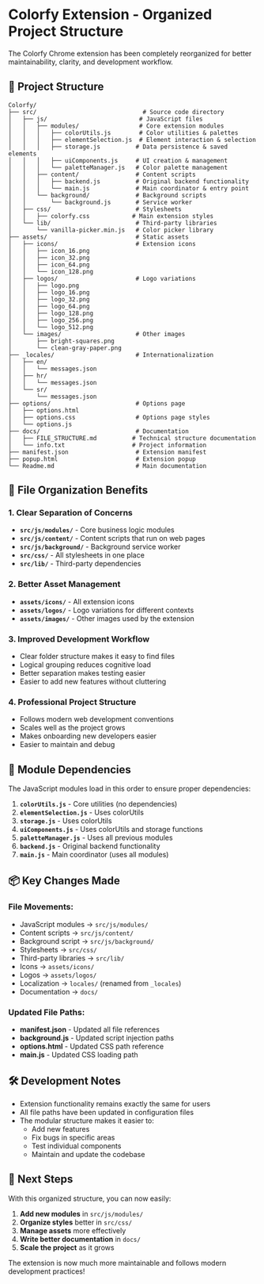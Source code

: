 # Colorfy Extension - Organized Project Structure

The Colorfy Chrome extension has been completely reorganized for better maintainability, clarity, and development workflow.

## 📁 Project Structure

```
Colorfy/
├── src/                              # Source code directory
│   ├── js/                          # JavaScript files
│   │   ├── modules/                 # Core extension modules
│   │   │   ├── colorUtils.js        # Color utilities & palettes
│   │   │   ├── elementSelection.js  # Element interaction & selection
│   │   │   ├── storage.js          # Data persistence & saved elements
│   │   │   ├── uiComponents.js     # UI creation & management
│   │   │   └── paletteManager.js   # Color palette management
│   │   ├── content/                # Content scripts
│   │   │   ├── backend.js          # Original backend functionality
│   │   │   └── main.js             # Main coordinator & entry point
│   │   └── background/             # Background scripts
│   │       └── background.js       # Service worker
│   ├── css/                        # Stylesheets
│   │   ├── colorfy.css            # Main extension styles
│   └── lib/                        # Third-party libraries
│       └── vanilla-picker.min.js   # Color picker library
├── assets/                         # Static assets
│   ├── icons/                      # Extension icons
│   │   ├── icon_16.png
│   │   ├── icon_32.png
│   │   ├── icon_64.png
│   │   └── icon_128.png
│   ├── logos/                      # Logo variations
│   │   ├── logo.png
│   │   ├── logo_16.png
│   │   ├── logo_32.png
│   │   ├── logo_64.png
│   │   ├── logo_128.png
│   │   ├── logo_256.png
│   │   └── logo_512.png
│   └── images/                     # Other images
│       ├── bright-squares.png
│       └── clean-gray-paper.png
├── _locales/                       # Internationalization
│   ├── en/
│   │   └── messages.json
│   ├── hr/
│   │   └── messages.json
│   └── sr/
│       └── messages.json
├── options/                        # Options page
│   ├── options.html
│   ├── options.css                 # Options page styles
│   └── options.js
├── docs/                           # Documentation
│   ├── FILE_STRUCTURE.md          # Technical structure documentation
│   └── info.txt                   # Project information
├── manifest.json                   # Extension manifest
├── popup.html                      # Extension popup
└── Readme.md                       # Main documentation
```

## 🔧 File Organization Benefits

### **1. Clear Separation of Concerns**
- **`src/js/modules/`** - Core business logic modules
- **`src/js/content/`** - Content scripts that run on web pages  
- **`src/js/background/`** - Background service worker
- **`src/css/`** - All stylesheets in one place
- **`src/lib/`** - Third-party dependencies

### **2. Better Asset Management**
- **`assets/icons/`** - All extension icons
- **`assets/logos/`** - Logo variations for different contexts
- **`assets/images/`** - Other images used by the extension

### **3. Improved Development Workflow**
- Clear folder structure makes it easy to find files
- Logical grouping reduces cognitive load
- Better separation makes testing easier
- Easier to add new features without cluttering

### **4. Professional Project Structure**
- Follows modern web development conventions
- Scales well as the project grows
- Makes onboarding new developers easier
- Easier to maintain and debug

## 🚀 Module Dependencies

The JavaScript modules load in this order to ensure proper dependencies:

1. **`colorUtils.js`** - Core utilities (no dependencies)
2. **`elementSelection.js`** - Uses colorUtils
3. **`storage.js`** - Uses colorUtils
4. **`uiComponents.js`** - Uses colorUtils and storage functions
5. **`paletteManager.js`** - Uses all previous modules
6. **`backend.js`** - Original backend functionality
7. **`main.js`** - Main coordinator (uses all modules)

## 📦 Key Changes Made

### **File Movements:**
- JavaScript modules → `src/js/modules/`
- Content scripts → `src/js/content/`
- Background script → `src/js/background/`
- Stylesheets → `src/css/`
- Third-party libraries → `src/lib/`
- Icons → `assets/icons/`
- Logos → `assets/logos/`
- Localization → `locales/` (renamed from `_locales`)
- Documentation → `docs/`

### **Updated File Paths:**
- **manifest.json** - Updated all file references
- **background.js** - Updated script injection paths
- **options.html** - Updated CSS path reference
- **main.js** - Updated CSS loading path

## 🛠️ Development Notes

- Extension functionality remains exactly the same for users
- All file paths have been updated in configuration files
- The modular structure makes it easier to:
  - Add new features
  - Fix bugs in specific areas
  - Test individual components
  - Maintain and update the codebase

## 📖 Next Steps

With this organized structure, you can now easily:
1. **Add new modules** in `src/js/modules/`
2. **Organize styles** better in `src/css/`
3. **Manage assets** more effectively
4. **Write better documentation** in `docs/`
5. **Scale the project** as it grows

The extension is now much more maintainable and follows modern development practices!
